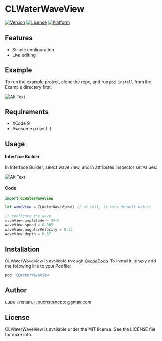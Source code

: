 # CLWaterWaveView

[![Version](https://img.shields.io/cocoapods/v/CLWaterWaveView.svg?style=flat)](http://cocoapods.org/pods/CLWaterWaveView)
[![License](https://img.shields.io/cocoapods/l/CLWaterWaveView.svg?style=flat)](http://cocoapods.org/pods/CLWaterWaveView)
[![Platform](https://img.shields.io/cocoapods/p/CLWaterWaveView.svg?style=flat)](http://cocoapods.org/pods/CLWaterWaveView)

## Features

* Simple configuration
* Live editing

## Example

To run the example project, clone the repo, and run `pod install` from the Example directory first.

![Alt Text](https://github.com/cristiLupu/CLWaterWaveView/blob/master/demo.gif)

## Requirements

* XCode 9
* Awesome project :)

## Usage

#### Interface Builder
In Interface Builder, select wave view, and in attributes inspector set values:

![Alt Text](https://github.com/cristiLupu/CLWaterWaveView/blob/master/attributes_inspector.png)

#### Code

```swift
import CLWaterWaveView

let waveView = CLWaterWaveView() // at init, it sets default values

// configure the wave
waveView.amplitude = 39.0
waveView.speed = 0.009
waveView.angularVelocity = 0.37
waveView.depth = 0.37
```

## Installation

CLWaterWaveView is available through [CocoaPods](http://cocoapods.org). To install
it, simply add the following line to your Podfile:

```ruby
pod 'CLWaterWaveView'
```

## Author

Lupu Cristian, lupucristiancptc@gmail.com

## License

CLWaterWaveView is available under the MIT license. See the LICENSE file for more info.


